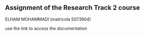 ## Assignment of the Research Track 2 course 
 ELHAM MOHAMMADI (matricola 5073904)

use the link to access the documentation





